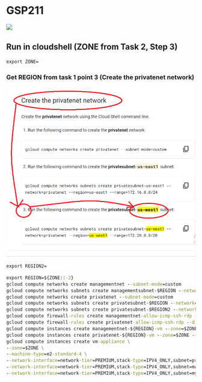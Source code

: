 # GSP211
[![](https://api.pointscounter.me/servers/img/subscribe)](https://www.youtube.com/@CloudHustlers)
## Run in cloudshell (ZONE from Task 2, Step 3)
```cmd
export ZONE=
```
### Get REGION from task 1 point 3 (Create the privatenet network)
[![](https://github.com/siddharth7000/practice/blob/main/Screenshot%202023-09-16%20185641.png)]()
```cmd
export REGION2=
```
```cmd
export REGION=${ZONE::-2}
gcloud compute networks create managementnet --subnet-mode=custom
gcloud compute networks subnets create managementsubnet-$REGION --network=managementnet --region=$REGION --range=10.130.0.0/20
gcloud compute networks create privatenet --subnet-mode=custom
gcloud compute networks subnets create privatesubnet-$REGION --network=privatenet --region=$REGION --range=172.16.0.0/24
gcloud compute networks subnets create privatesubnet-$REGION2 --network=privatenet --region=$REGION2 --range=172.20.0.0/20
gcloud compute firewall-rules create managementnet-allow-icmp-ssh-rdp --direction=INGRESS --priority=1000 --network=managementnet --action=ALLOW --rules=icmp,tcp:22,tcp:3389 --source-ranges=0.0.0.0/0
gcloud compute firewall-rules create privatenet-allow-icmp-ssh-rdp --direction=INGRESS --priority=1000 --network=privatenet --action=ALLOW --rules=icmp,tcp:22,tcp:3389 --source-ranges=0.0.0.0/0
gcloud compute instances create	managementnet-${REGION}-vm --zone=$ZONE --machine-type=e2-micro --subnet=managementsubnet-$REGION
gcloud compute instances create privatenet-${REGION}-vm --zone=$ZONE --machine-type=e2-micro --subnet=privatesubnet-$REGION
gcloud compute instances create vm-appliance \
--zone=$ZONE \
--machine-type=e2-standard-4 \
--network-interface=network-tier=PREMIUM,stack-type=IPV4_ONLY,subnet=privatesubnet-$REGION \
--network-interface=network-tier=PREMIUM,stack-type=IPV4_ONLY,subnet=managementsubnet-$REGION \
--network-interface=network-tier=PREMIUM,stack-type=IPV4_ONLY,subnet=mynetwork
```
